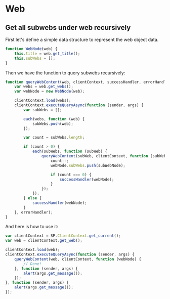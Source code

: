 # Web
## Get all subwebs under web recursively
First let's define a simple data structure to represent the web object data.

```js
function WebNode(web) {
    this.title = web.get_title();
    this.subWebs = [];
}
```

Then we have the function to query subwebs recursively:

```js
function queryWebContent(web, clientContext, successHandler, errorHandler) {
    var webs = web.get_webs();
    var webNode = new WebNode(web);

    clientContext.load(webs);
    clientContext.executeQueryAsync(function (sender, args) {
        var subWebs = [];

        each(webs, function (web) {
            subWebs.push(web);
        });

        var count = subWebs.length;

        if (count > 0) {
            each(subWebs, function (subWeb) {
                queryWebContent(subWeb, clientContext, function (subWebNode) {
                    count--;
                    webNode.subWebs.push(subWebNode);

                    if (count === 0) {
                        successHandler(webNode);
                    }
                });
            });
        } else {
            successHandler(webNode);
        }
    }, errorHandler);
}
```

And here is how to use it:

```js
var clientContext = SP.ClientContext.get_current();
var web = clientContext.get_web();

clientContext.load(web);
clientContext.executeQueryAsync(function (sender, args) {
    queryWebContent(web, clientContext, function (webNode) {
        // Done!
    }, function (sender, args) {
        alert(args.get_message());
    });
}, function (sender, args) {
    alert(args.get_message());
});
```

